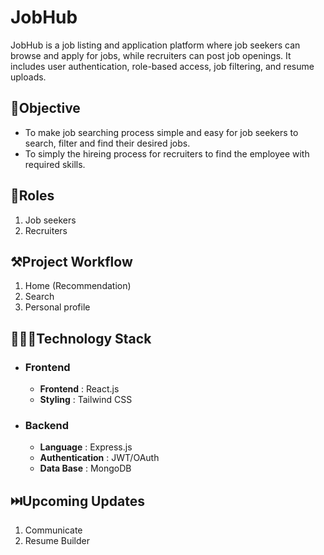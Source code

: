 # JobHub
JobHub is a job listing and application platform where job seekers can browse and apply for jobs, while recruiters can post job openings. It includes user authentication, role-based access, job filtering, and resume uploads.

## 🎯Objective
- To make job searching process simple and easy for job seekers to search, filter and find their desired jobs.
- To simply the hireing  process for recruiters to find the employee with required skills.

## 👥Roles
1. Job seekers
1. Recruiters

## ⚒️Project Workflow
1. Home (Recommendation)
1. Search
1. Personal profile

## 🧑🏼‍💻Technology Stack
- ### Frontend
    - **Frontend** : React.js
    - **Styling** : Tailwind CSS
- ### Backend
    - **Language** : Express.js
    - **Authentication** : JWT/OAuth
    - **Data Base** : MongoDB
    
## ⏭️Upcoming Updates
1. Communicate 
1. Resume Builder


